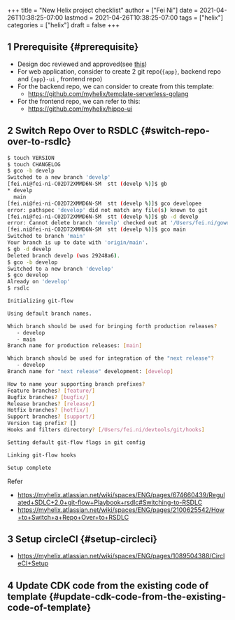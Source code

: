 +++
title = "New Helix project checklist"
author = ["Fei Ni"]
date = 2021-04-26T10:38:25-07:00
lastmod = 2021-04-26T10:38:25-07:00
tags = ["helix"]
categories = ["helix"]
draft = false
+++

## <span class="section-num">1</span> Prerequisite {#prerequisite}

-   Design doc reviewed and approved(see [this](https://myhelix.atlassian.net/wiki/spaces/ENG/pages/50268351/Architecture%2BReview))
-   For web application, consider to create 2 git repo(`{app}`, backend repo and `{app}-ui` , frontend repo)
-   For the backend repo, we can consider to create from this template:
    -   <https://github.com/myhelix/template-serverless-golang>
-   For the frontend repo, we can refer to this:
    -   <https://github.com/myhelix/hippo-ui>


## <span class="section-num">2</span> Switch Repo Over to RSDLC {#switch-repo-over-to-rsdlc}

```bash
$ touch VERSION
$ touch CHANGELOG
$ gco -b develp
Switched to a new branch 'develp'
[fei.ni@fei-ni-C02D72XMMD6N-SM  stt (develp %)]$ gb
* develp
  main
[fei.ni@fei-ni-C02D72XMMD6N-SM  stt (develp %)]$ gco developee
error: pathspec 'develop' did not match any file(s) known to git
[fei.ni@fei-ni-C02D72XMMD6N-SM  stt (develp %)]$ gb -d develp
error: Cannot delete branch 'develp' checked out at '/Users/fei.ni/gowork/src/github.com/myhelix/stt'
[fei.ni@fei-ni-C02D72XMMD6N-SM  stt (develp %)]$ gco main
Switched to branch 'main'
Your branch is up to date with 'origin/main'.
$ gb -d develp
Deleted branch develp (was 29248a6).
$ gco -b develop
Switched to a new branch 'develop'
$ gco develop
Already on 'develop'
$ rsdlc

Initializing git-flow

Using default branch names.

Which branch should be used for bringing forth production releases?
   - develop
   - main
Branch name for production releases: [main]

Which branch should be used for integration of the "next release"?
   - develop
Branch name for "next release" development: [develop]

How to name your supporting branch prefixes?
Feature branches? [feature/]
Bugfix branches? [bugfix/]
Release branches? [release/]
Hotfix branches? [hotfix/]
Support branches? [support/]
Version tag prefix? []
Hooks and filters directory? [/Users/fei.ni/devtools/git/hooks]

Setting default git-flow flags in git config

Linking git-flow hooks

Setup complete

```

Refer

-   <https://myhelix.atlassian.net/wiki/spaces/ENG/pages/674660439/Regulated+SDLC+2.0+git-flow+Playbook+rsdlc#Switching-to-RSDLC>
-   <https://myhelix.atlassian.net/wiki/spaces/ENG/pages/2100625542/How+to+Switch+a+Repo+Over+to+RSDLC>


## <span class="section-num">3</span> Setup circleCI {#setup-circleci}

-   <https://myhelix.atlassian.net/wiki/spaces/ENG/pages/1089504388/CircleCI+Setup>


## <span class="section-num">4</span> Update CDK code from the existing code of template {#update-cdk-code-from-the-existing-code-of-template}
